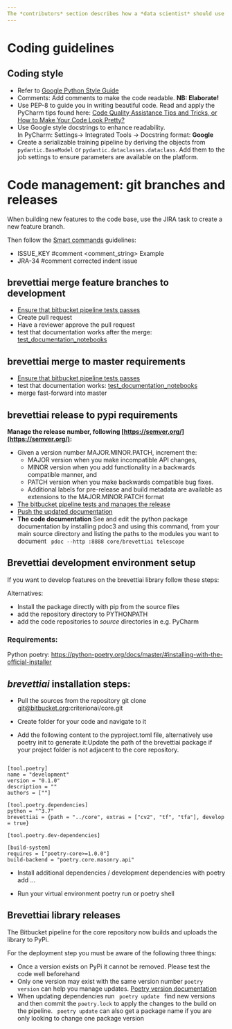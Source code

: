 ```yaml
---
The *contributors* section describes how a *data scientist* should use available tools and conform to coding standards to contribute to the API's and tools of the Brevetti AI platform.
---
```


# Coding guidelines

## Coding style
* Refer to [Google Python Style Guide](https://google.github.io/styleguide/pyguide.html) 
* Comments: Add comments to make the code readable. **NB: Elaborate!**
* Use PEP-8 to guide you in writing beautiful code. Read and apply the PyCharm tips found here: [Code Quality Assistance Tips and Tricks, or How to Make Your Code Look Pretty?](https://www.jetbrains.com/help/pycharm/tutorial-code-quality-assistance-tips-and-tricks.html)
* Use Google style docstrings to enhance readability. <br> In PyCharm: Settings-> Integrated Tools -> Docstring format: **Google**
* Create a serializable training pipeline by deriving the objects from `pydantic.BaseModel` or
`pydantic.dataclasses.dataclass`. Add them to the job settings to ensure parameters are available on the platform.

# Code management: git branches and releases
When building new features to the code base, use the JIRA task to create a new feature branch.

Then follow the [Smart commands](https://confluence.atlassian.com/bitbucketserver/use-smart-commits-802599018.html) guidelines:
* <ignored text> ISSUE_KEY <ignored text> #comment <comment_string>
Example	
* JRA-34 #comment corrected indent issue

## brevettiai merge feature branches to development
* [Ensure that bitbucket pipeline tests passes](https://bitbucket.org/criterionai/core/addon/pipelines/)
* Create pull request
* Have a reviewer approve the pull request
* test that documentation works after the merge: [test_documentation_notebooks](https://github.com/brevettiai/brevettiai-docs/actions/workflows/test_documentation_notebooks.yml)

## brevettiai merge to master requirements
* [Ensure that bitbucket pipeline tests passes](https://bitbucket.org/criterionai/core/addon/pipelines/)
* test that documentation works: [test_documentation_notebooks](https://github.com/brevettiai/brevettiai-docs/actions/workflows/test_documentation_notebooks.yml)
* merge fast-forward into master

## brevettiai release to pypi requirements
**Manage the release number, following [https://semver.org/](https://semver.org/):**
* Given a version number MAJOR.MINOR.PATCH, increment the:
  * MAJOR version when you make incompatible API changes,
  * MINOR version when you add functionality in a backwards compatible manner, and
  * PATCH version when you make backwards compatible bug fixes.
  * Additional labels for pre-release and build metadata are available as extensions to the MAJOR.MINOR.PATCH format
* [The bitbucket pipeline tests and manages the release](https://bitbucket.org/criterionai/core/addon/pipelines/)
* [Push the updated documentation](https://github.com/brevettiai/brevettiai-docs/actions/workflows/build_and_commit_documentation.yml)
* **The code documentation** See and edit the python package documentation by installing pdoc3 and using this command, from your main source directory and listing the paths to the modules you want to document
<code> pdoc --http :8888 core/brevettiai telescope </code>


## Brevettiai development environment setup

<p> If you want to develop features on the brevettiai library follow these steps:

Alternatives:

* Install the package directly with pip from the source files
* add the repository directory to PYTHONPATH
* add the code repositories to *source* directories in e.g. PyCharm

### Requirements:

Python poetry: https://python-poetry.org/docs/master/#installing-with-the-official-installer

## *brevettiai* installation steps:

* Pull the sources from the repository git clone git@bitbucket.org:criterionai/core.git

* Create folder for your code and navigate to it

* Add the following content to the pyproject.toml file, alternatively use poetry init to generate it:Update the path of the brevettiai package if your project folder is not adjacent to the core repository. </p>
<pre><code>
[tool.poetry]
name = "development"
version = "0.1.0"
description = ""
authors = [""]

[tool.poetry.dependencies]
python = "^3.7"
brevettiai = {path = "../core", extras = ["cv2", "tf", "tfa"], develop = true}

[tool.poetry.dev-dependencies]

[build-system]
requires = ["poetry-core>=1.0.0"]
build-backend = "poetry.core.masonry.api"
</code></pre>

* Install additional dependencies / development dependencies with poetry add ...

* Run your virtual environment poetry run or poetry shell

## Brevettiai library releases

The Bitbucket pipeline for the core repository now builds and uploads the library to PyPi.

For the deployment step you must be aware of the following three things:
* Once a version exists on PyPi it cannot be removed. Please test the code well beforehand
* Only one version may exist with the same version number <code>poetry version</code> can help you manage updates. [Poetry version documentation](https://python-poetry.org/docs/cli/#version) 
* When updating dependencies run <code> poetry update </code>  find new versions and then commit the <code>poetry.lock</code>  to apply the changes to the build on the pipeline. <code> poetry update</code>  can also get a package name if you are only looking to change one package version